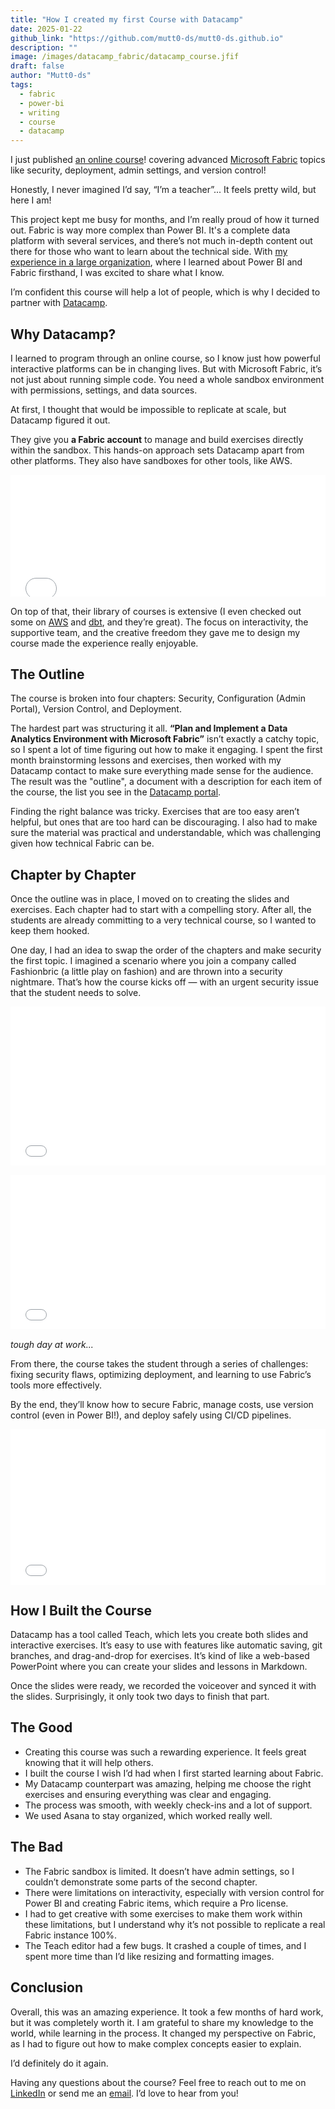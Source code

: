```yaml
---
title: "How I created my first Course with Datacamp"
date: 2025-01-22
github_link: "https://github.com/mutt0-ds/mutt0-ds.github.io"
description: ""
image: /images/datacamp_fabric/datacamp_course.jfif
draft: false
author: "Mutt0-ds"
tags:
  - fabric
  - power-bi
  - writing
  - course
  - datacamp
---
```

I just published [an online course](https://app.datacamp.com/learn/courses/plan-and-implement-a-data-analytics-environment-with-microsoft-fabric)! covering advanced [Microsoft Fabric](https://www.microsoft.com/en-us/microsoft-fabric) topics like security, deployment, admin settings, and version control!

Honestly, I never imagined I’d say, “I’m a teacher”...
It feels pretty wild, but here I am!

This project kept me busy for months, and I’m really proud of how it turned out. Fabric is way more complex than Power BI. It's a complete data platform with several services, and there’s not much in-depth content out there for those who want to learn about the technical side. With [my experience in a large organization](https://mutt0-ds.github.io/posts/2024/10/my-talk-about-data-culture/), where I learned about Power BI and Fabric firsthand, I was excited to share what I know.

I’m confident this course will help a lot of people, which is why I decided to partner with [Datacamp](https://datacamp.com/).

## Why Datacamp?

I learned to program through an online course, so I know just how powerful interactive platforms can be in changing lives. But with Microsoft Fabric, it’s not just about running simple code. You need a whole sandbox environment with permissions, settings, and data sources. 

At first, I thought that would be impossible to replicate at scale, but Datacamp figured it out.

They give you **a Fabric account** to manage and build exercises directly within the sandbox. This hands-on approach sets Datacamp apart from other platforms. They also have sandboxes for other tools, like AWS.

<div style="max-width: 2267px; margin-bottom:3%"><div style="left: 0; width: 100%; height: 0; position: relative; padding-bottom: 38.5918%;"><iframe src="//iframely.net/gqY9fsv" style="top: 0; left: 0; width: 100%; height: 100%; position: absolute; border: 0;" allowfullscreen></iframe></div></div>

On top of that, their library of courses is extensive (I even checked out some on [AWS](https://www.datacamp.com/category/aws?page=1) and [dbt](https://app.datacamp.com/learn/courses/introduction-to-dbt), and they’re great). The focus on interactivity, the supportive team, and the creative freedom they gave me to design my course made the experience really enjoyable.

## The Outline

The course is broken into four chapters: Security, Configuration (Admin Portal), Version Control, and Deployment.

The hardest part was structuring it all. **“Plan and Implement a Data Analytics Environment with Microsoft Fabric”** isn’t exactly a catchy topic, so I spent a lot of time figuring out how to make it engaging. I spent the first month brainstorming lessons and exercises, then worked with my Datacamp contact to make sure everything made sense for the audience. The result was the "outline", a document with a description for each item of the course, the list you see in the [Datacamp portal](https://app.datacamp.com/learn/courses/plan-and-implement-a-data-analytics-environment-with-microsoft-fabric).

Finding the right balance was tricky. Exercises that are too easy aren’t helpful, but ones that are too hard can be discouraging. I also had to make sure the material was practical and understandable, which was challenging given how technical Fabric can be.

## Chapter by Chapter

Once the outline was in place, I moved on to creating the slides and exercises. Each chapter had to start with a compelling story. After all, the students are already committing to a very technical course, so I wanted to keep them hooked.

One day, I had an idea to swap the order of the chapters and make security the first topic. I imagined a scenario where you join a company called Fashionbric (a little play on fashion) and are thrown into a security nightmare. That’s how the course kicks off — with an urgent security issue that the student needs to solve.

<div style="max-width: 1466px; margin-bottom:3%"><div style="left: 0; width: 100%; height: 0; position: relative; padding-bottom: 50.3273%;"><iframe src="//iframely.net/JS13pih" style="top: 0; left: 0; width: 100%; height: 100%; position: absolute; border: 0;" allowfullscreen></iframe></div></div>

<div style="max-width: 1476px; margin-bottom:3%"><div style="left: 0; width: 100%; height: 0; position: relative; padding-bottom: 49.1057%;"><iframe src="//iframely.net/OK9CwmQ" style="top: 0; left: 0; width: 100%; height: 100%; position: absolute; border: 0;" allowfullscreen></iframe></div></div>

_tough day at work..._

From there, the course takes the student through a series of challenges: fixing security flaws, optimizing deployment, and learning to use Fabric’s tools more effectively. 

By the end, they’ll know how to secure Fabric, manage costs, use version control (even in Power BI!), and deploy safely using CI/CD pipelines.

<div style="max-width: 1595px; margin-bottom:3%"><div style="left: 0; width: 100%; height: 0; position: relative; padding-bottom: 49.3604%;"><iframe src="//iframely.net/ayPfOsO" style="top: 0; left: 0; width: 100%; height: 100%; position: absolute; border: 0;" allowfullscreen></iframe></div></div>

## How I Built the Course

Datacamp has a tool called Teach, which lets you create both slides and interactive exercises. It’s easy to use with features like automatic saving, git branches, and drag-and-drop for exercises. It’s kind of like a web-based PowerPoint where you can create your slides and lessons in Markdown.

Once the slides were ready, we recorded the voiceover and synced it with the slides. Surprisingly, it only took two days to finish that part.

## The Good

- Creating this course was such a rewarding experience. It feels great knowing that it will help others.
- I built the course I wish I’d had when I first started learning about Fabric.
- My Datacamp counterpart was amazing, helping me choose the right exercises and ensuring everything was clear and engaging.
- The process was smooth, with weekly check-ins and a lot of support.
- We used Asana to stay organized, which worked really well.

## The Bad

- The Fabric sandbox is limited. It doesn’t have admin settings, so I couldn’t demonstrate some parts of the second chapter.
- There were limitations on interactivity, especially with version control for Power BI and creating Fabric items, which require a Pro license.
- I had to get creative with some exercises to make them work within these limitations, but I understand why it’s not possible to replicate a real Fabric instance 100%.
- The Teach editor had a few bugs. It crashed a couple of times, and I spent more time than I’d like resizing and formatting images.

## Conclusion

Overall, this was an amazing experience. It took a few months of hard work, but it was completely worth it. I am grateful to share my knowledge to the world, while learning in the process. It changed my perspective on Fabric, as I had to figure out how to make complex concepts easier to explain.

I’d definitely do it again.

Having any questions about the course? Feel free to reach out to me on [LinkedIn](https://www.linkedin.com/in/davide-muttoni-77b134194/) or send me an [email](mr0lnk6r1@relay.firefox.com). I’d love to hear from you!